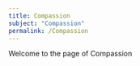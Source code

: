 ```yaml
---
title: Compassion
subject: "Compassion"
permalink: /Compassion
---
```


Welcome to the page of Compassion

